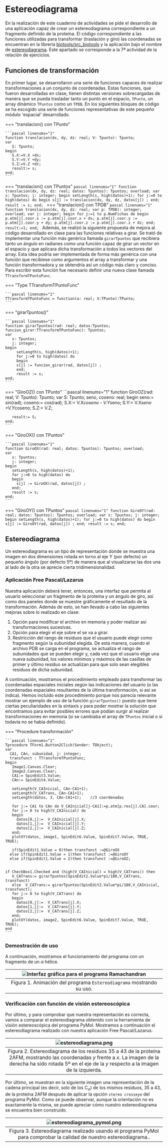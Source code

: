 # Estereodiagrama

En la realización de este cuaderno de actividades se pide el desarrollo de una aplicación capaz de crear un estereodiagrama correspondiente a un fragmento definido de la proteína.  El código correspondiente a las funciones utilizadas para transformar (traslación y giro) las coordenadas se encuentran en la librería [biotools/src_biotools](https://github.com/currocam/biotools_hQC/blob/master/biotools/src_biotools.pas) y la aplicación bajo el nombre de [estereodiagrama](https://github.com/currocam/biotools_hQC/blob/master/biotools/estereodiagrama). Este apartado se corresponde a la 7ª actividad de la relación de ejercicios.

## Funciones de transformación
En primer lugar, se desarrollaron una serie de funciones capaces de realizar transformaciones a un conjunto de coordenadas. Estas funciones, que fueron desarrolladas en clase, tienen distintas versiones sobrecargadas de manera que se pueda trasladar tanto un punto en el espacio, `TPunto`,  un array dinámico `TPuntos` como un `TPDB`. En los siguientes bloques de código se ha escogido una serie de funciones representativas de este pequeño módulo 'espacial' desarrollado.

=== "translacion() con TPunto"

	```pascal linenums="1"
    function translacion(dx, dy, dz: real; V: Tpunto): Tpunto;
    var
       S: Tpunto;
    begin
       S.X:=V.X +dx;
       S.Y:=V.Y +dy;
       S.Z:=V.Z +dz;
       result:= s;
    end;
	```
=== "translacion() con TPuntos"
	```pascal linenums="1"
    function translacion(dx, dy, dz: real; datos: Tpuntos): Tpuntos; overload;
    var
       s: Tpuntos;
       j: integer;
    begin
       setLength(s, high(datos)+1);
       for j:=0 to high(datos) do
       begin
         s[j] := translacion(dx, dy, dz, datos[j]) ;
       end;
       result := s;
    end;
	```
=== "translacion() con TPDB"
	```pascal linenums="1"
    function translacion(dx, dy, dz: real; var p: TPDB): integer; overload;
    var
       j: integer;
    begin
       for j:=1 to p.NumFichas do
       begin
           p.atm[j].coor.x := p.atm[j].coor.x + dx;
           p.atm[j].coor.y := p.atm[j].coor.y + dy;
           p.atm[j].coor.z := p.atm[j].coor.z + dz;
       end;
       result:=1;
    end;
	```
Además, se realizó la siguiente propuesta de mejora al código desarrollado en clase para las funciones relativas a girar. Se trató de implementar una función más genérica llamada `girarTpuntos` que recibiera tanto un ángulo en radianes como una función capaz de girar un vector en el espacio y que aplicara dicha transformación a todos los vectores del array. Esta idea podría ser implementada de forma más genérica con una función que recibiese como argumentos el array a transformar y una función transformadora y se obtendría así un código más claro y conciso.  Para escribir esta función fue necesario definir una nueva clase llamada `TTransformTPuntoFunc`.

=== "Type TTransformTPuntoFunc"

	```pascal linenums="1"
    TTransformTPuntoFunc = function(a: real; X:TPunto):TPunto;
	```
=== "girarTpuntos()"

	```pascal linenums="1"
    function girarTpuntos(rad: real; datos:Tpuntos; funcion_girar:TTransformTPuntoFunc): Tpuntos;
    var
       s: Tpuntos;
       j: integer;
    begin
         setLength(s, high(datos)+1);
         for j:=0 to high(datos) do
         begin
         s[j] := funcion_girar(rad, datos[j]) ;
         end;
         result := s;
    end;
	```
=== "GiroOZ() con TPunto"
	```pascal linenums="1"
    function GiroOZ(rad: real; V: Tpunto): Tpunto;
    var
       S: Tpunto;
       seno, coseno: real;
    begin
       seno:= sin(rad);
       coseno:= cos(rad);
       S.X:= V.X*coseno - V.Y*seno;
       S.Y:= V.X*seno +V.Y*coseno;
       S.Z:= V.Z;

       result:= S;
    end;
	```
=== "GiroOX() con TPuntos"

	```pascal linenums="1"
    function GiroOX(rad: real; datos: Tpuntos): Tpuntos; overload;
    var
       s: Tpuntos;
       j: integer;
    begin
       setLength(s, high(datos)+1);
       for j:=0 to high(datos) do
       begin
         s[j] := GiroOX(rad, datos[j]) ;
       end;
       result := s;
    end;
	```
=== "GiroOY() con TPuntos"
	```pascal linenums="1"
    function GiroOY(rad: real; datos: Tpuntos): Tpuntos; overload;
    var
       s: Tpuntos;
       j: integer;
    begin
       setLength(s, high(datos)+1);
       for j:=0 to high(datos) do
       begin
         s[j] := GiroOY(rad, datos[j]) ;
       end;
       result := s;
    end;
	```
## Estereodiagrama

Un estereodiagrama es un tipo de representación donde se muestra una imagen en dos dimensiones rotada en torno al eje Y (por defecto) un pequeño ángulo (por defecto 5º) de manera que al visualizarse las dos una al lado de la otra se aprecie cierta tridimensionalidad.

### Aplicación Free Pascal/Lazarus

Nuestra aplicación deberá tener, entonces, una interfaz que permita al usuario seleccionar un fragmento de la proteína y un ángulo de giro, así como dos paneles donde se muestre gráficamente el resultado de la transformación. Además de esto, se han llevado a cabo las siguientes mejoras sobre lo realizado en clase:

1. Opción para modificar el archivo en memoria y poder realizar así transformaciones sucesivas.
2. Opción para elegir el eje sobre el se va a girar.
3. Restricción del rango de residuos que el usuario puede elegir como fragmento según la subunidad elegida. De esta manera, cuando el archivo PDB se carga en el programa, se actualiza el rango de subunidades que se pueden elegir y, cada vez que el usuario elige una nueva subunidad, los valores mínimos y máximos de las casillas de primer y último residuo se actualizan para que solo sean elegibles residuos de dicha subunidad.

A continuación, mostramos el procedimiento empleado para transformar las coordenadas espaciales iniciales según las indicaciones del usuario (o las coordenadas espaciales resultantes de la última transformación, si así se indica). Hemos incluido este procedimiento porque nos parecía relevante mostrar un ejemplo de uso de la función `girarTpuntos()` puesto que tiene ciertas peculiaridades en la sintaxis y para poder mostrar la solución que encontramos para evitar posibles errores que podían surgir al realizar transformaciones en memoria (si se cambiaba el array de `TPuntos` inicial o si todavía no se había definido).

=== "Procedure transformación"

	```pascal linenums="1"
    Tprocedure TForm1.Button2Click(Sender: TObject);
    var
      CA1, CAn, subunidad, j: integer;
      transfunct : TTransformTPuntoFunc;
    begin
       Image1.Canvas.Clear;
       Image2.Canvas.Clear;
       CA1:= SpinEdit3.Value;
       CAn:= SpinEdit4.Value;

       setLength(V_CAInicial, CAn-CA1+1);
       setLength(V_CATrans, CAn-CA1+1);
       setLength(datos, 3, CAn-CA1+1);    //3 coordenadas

       for j:= CA1 to CAn do V_CAInicial[j-CA1]:=p.atm[p.res[j].CA].coor;
       for j:= 0 to high(V_CAInicial) do
       begin
         datos[0,j]:=  V_CAInicial[j].X;
         datos[1,j]:=  V_CAInicial[j].Y;
         datos[2,j]:=  V_CAInicial[j].Z;
       end;
       plotXY(datos, image1, SpinEdit6.Value, SpinEdit7.Value, TRUE, TRUE);

       if(SpinEdit1.Value = 0)then transfunct :=@GiroOX
      else if(SpinEdit1.Value = 1)then transfunct :=@GiroOY
      else if(SpinEdit1.Value = 2)then transfunct :=@GiroOZ;


    if CheckBox1.Checked and (high(V_CAInicial) = high(V_CATrans)) then      
       V_CATrans:= girarTpuntos(SpinEdit2.Value*pi/180,V_CATrans,  transfunct)
       else  V_CATrans:= girarTpuntos(SpinEdit2.Value*pi/180,V_CAInicial,  transfunct);
       for j:= 0 to high(V_CATrans) do
       begin
         datos[0,j]:=  V_CATrans[j].X;
         datos[1,j]:=  V_CATrans[j].Y;
         datos[2,j]:=  V_CATrans[j].Z;
       end;
       plotXY(datos, image2, SpinEdit6.Value, SpinEdit7.Value, TRUE, TRUE);
    end
	```

### Demostración de uso

A continuación, mostramos el funcionamiento del programa con un fragmento de un $\alpha$ hélice.

|![Interfaz gráfica para el programa Ramachandran](images/estereodiagrama.gif)|
|:-----------------------------------------------------------------------------:|
| Figura 1. Animación del programa `Estereodiagrama` mostrando su uso.|

### Verificación con función de visión estereoscópica

Por último, y para comprobar que nuestra representación es correcta, vamos a comparar el estereodiagrama obtenido con la herramienta de visión estereoscópica del programa PyMol. Mostramos a continuación el estereodiagrama realizado con nuestra aplicación Free Pascal/Lazarus:

|![estereodiagrama.png](images/estereodiagrama.png)|
|:-----------------------------------------------------------------------------:|
| Figura 2. Estereodiagrama de los residuos 35 a 43 de la proteína 2AFM, mostrando las coordenadas $y$ frente a $x$. La imagen de la derecha ha sido rotada 5º en el eje de la $y$ respecto a la imagen de la izquierda.|

Por último, se muestran en la siguiente imagen una representación de la cadena principal (es decir, solo de los $\text{C}_\alpha$) de los mismos residuos, 35 a 43, de la proteína 2AFM después de aplicar la opción `stereo crosseye` del programa PyMol. Como se puede observar, aunque la orientación no es exactamente la misma, se puede apreciar cómo nuestro estereodiagrama se encuentra bien construido.

|![estereodiagrama_pymol.png](images/estereodiagrama_pymol.png)|
|:-----------------------------------------------------------------------------:|
| Figura 3. Estereodiagrama realizado usando el programa PyMol para comprobar la calidad de nuestro estereodiagrama..|
